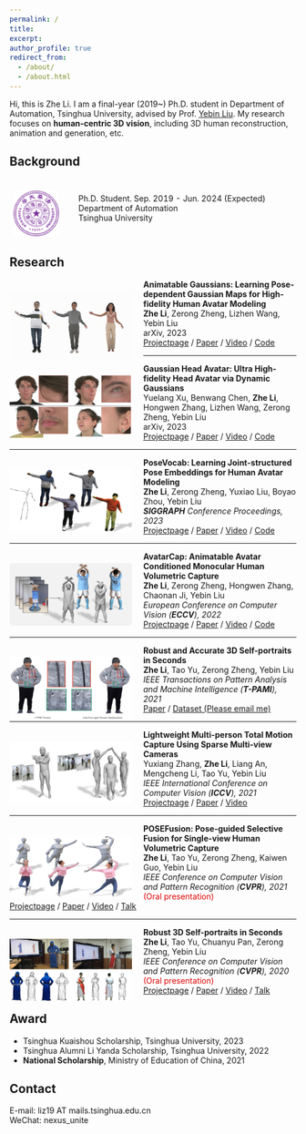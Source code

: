 ```yaml
---
permalink: /
title: 
excerpt: 
author_profile: true
redirect_from: 
  - /about/
  - /about.html
---
```


Hi, this is Zhe Li. I am a final-year (2019~) Ph.D. student in Department of Automation, Tsinghua University, advised by Prof. [Yebin Liu](http://www.liuyebin.com/).
My research focuses on **human-centric 3D vision**, including 3D human reconstruction, animation and generation, etc.


## Background

<div align="left">
<table style="width:100%;border:0px;border-spacing:0px;border-collapse:separate;margin-right:auto;margin-left:auto;">
<tr>
<td>
<img align="left" width="80" height="80" src="../images/tsinghua.png" style="padding-right:20px; padding-top:20px"/> 
</td>
<td>
Ph.D. Student. Sep. 2019 - Jun. 2024 (Expected)<br>Department of Automation<br>Tsinghua University<br>
</td>
</tr>
</table>    
</div>

<!-- <img align="left" width="80" height="80" src="../images/tsinghua.png" style="padding-right:20px; padding-top:20px"/> 

Ph.D. Student. Sep. 2019 - Jun. 2024 (Expected)<br>[Department of Automation](http://www.au.tsinghua.edu.cn/)<br>[Tsinghua University](https://www.tsinghua.edu.cn/en/index.html)<br>

---

<img align="left" width="80" height="80" src="../images/ustc.png" style="padding-right:20px; padding-top:20px"/>

Bachelor of Engineering. Sep. 2015 - Jun. 2019<br>[**Class of the Gifted Young (少年班)**](http://en.scgy.ustc.edu.cn/)<br>[University of Science and Technology of China](http://en.ustc.edu.cn/)<br> -->


## Research

<img align="left" width="215" src="../images/ani_gaussians.gif" style="padding-right:20px; padding-top:20px"/>

<b>Animatable Gaussians: Learning Pose-dependent Gaussian Maps for High-fidelity Human Avatar Modeling</b><br>
<b>Zhe Li</b>, Zerong Zheng, Lizhen Wang, Yebin Liu<br>
arXiv, 2023<br>
[<i class="fas fa-fw fa-globe"></i>Projectpage](https://animatable-gaussians.github.io/) /
[<i class="fas fa-fw fa-file-pdf"></i>Paper](https://arxiv.org/pdf/2311.16096.pdf) /
[<i class="fas fa-fw fa-video"></i>Video](https://www.youtube.com/watch?v=kOmZxD0HxZI) /
[<i class="fab fa-fw fa-github fa-github"></i>Code](https://github.com/lizhe00/AnimatableGaussians)<br>

---

<img align="left" width="215" height="110" src="../images/gaussianhead.jpg" style="padding-right:20px; padding-top:20px"/>

<b>Gaussian Head Avatar: Ultra High-fidelity Head Avatar via Dynamic Gaussians</b><br>
Yuelang Xu, Benwang Chen, <b>Zhe Li</b>, Hongwen Zhang, Lizhen Wang, Zerong Zheng, Yebin Liu<br>
arXiv, 2023<br>
[<i class="fas fa-fw fa-globe"></i>Projectpage](https://yuelangx.github.io/gaussianheadavatar/) /
[<i class="fas fa-fw fa-file-pdf"></i>Paper](https://arxiv.org/abs/2312.03029.pdf) /
[<i class="fas fa-fw fa-video"></i>Video](https://www.youtube.com/watch?v=kvrrI3EoM5g) /
[<i class="fab fa-fw fa-github fa-github"></i>Code](https://github.com/YuelangX/Gaussian-Head-Avatar)<br>

---

<img align="left" width="215" height="110" src="../images/sig23_posevocab.jpg" style="padding-right:20px; padding-top:20px"/>

<b>PoseVocab: Learning Joint-structured Pose Embeddings for Human Avatar Modeling</b><br>
<b>Zhe Li</b>, Zerong Zheng, Yuxiao Liu, Boyao Zhou, Yebin Liu<br>
<i><b>SIGGRAPH</b> Conference Proceedings, 2023</i><br>
[<i class="fas fa-fw fa-globe"></i>Projectpage](https://lizhe00.github.io/projects/posevocab) /
[<i class="fas fa-fw fa-file-pdf"></i>Paper](https://arxiv.org/pdf/2304.13006.pdf) /
[<i class="fas fa-fw fa-video"></i>Video](https://youtu.be/L-kg74A6yNc) /
[<i class="fab fa-fw fa-github fa-github"></i>Code](https://github.com/lizhe00/PoseVocab)<br>

---

<img align="left" width="215" height="110" src="../images/eccv22_avatarcap.jpg" style="padding-right:20px; padding-top:20px"/>

<b>AvatarCap: Animatable Avatar Conditioned Monocular Human Volumetric Capture</b><br>
<b>Zhe Li</b>, Zerong Zheng, Hongwen Zhang, Chaonan Ji, Yebin Liu<br>
<i>European Conference on Computer Vision (<b>ECCV</b>), 2022</i><br>
[<i class="fas fa-fw fa-globe"></i>Projectpage](http://www.liuyebin.com/avatarcap/avatarcap.html) /
[<i class="fas fa-fw fa-file-pdf"></i>Paper](https://arxiv.org/pdf/2207.02031.pdf) /
[<i class="fas fa-fw fa-video"></i>Video](http://www.liuyebin.com/avatarcap/assets/supp_video.mp4) /
[<i class="fab fa-fw fa-github fa-github"></i>Code](https://github.com/lizhe00/AvatarCap)<br>

---

<img align="left" width="215" height="110" src="../images/tpami21_portrait.jpg" style="padding-right:20px; padding-top:20px"/>

<b>Robust and Accurate 3D Self-portraits in Seconds</b><br>
<b>Zhe Li</b>, Tao Yu, Zerong Zheng, Yebin Liu<br>
<i>IEEE Transactions on Pattern Analysis and Machine Intelligence (<b>T-PAMI</b>), 2021</i><br>
[<i class="fas fa-fw fa-file-pdf"></i>Paper](https://ieeexplore.ieee.org/document/9540284/) /
[<i class="fas fa-fw fa-database"></i>Dataset (Please email me)](mailto:liz19@mails.tsinghua.edu.cn)<br>

---

<img align="left" width="215" height="110" src="../images/iccv21_lwtotalcap.jpg" style="padding-right:20px; padding-top:20px"/>

<b>Lightweight Multi-person Total Motion Capture Using Sparse Multi-view Cameras</b><br>
Yuxiang Zhang, <b>Zhe Li</b>, Liang An, Mengcheng Li, Tao Yu, Yebin Liu<br>
<i>IEEE International Conference on Computer Vision (<b>ICCV</b>), 2021</i><br>
[<i class="fas fa-fw fa-globe"></i>Projectpage](http://www.liuyebin.com/lwtotalcap/lwtotalcap.html) /
[<i class="fas fa-fw fa-file-pdf"></i>Paper](https://arxiv.org/pdf/2108.10378.pdf) /
[<i class="fas fa-fw fa-video"></i>Video](http://www.liuyebin.com/lwtotalcap/assets/video.mp4)<br>

---

<img align="left" width="215" height="110" src="../images/cvpr21_posefusion.jpg" style="padding-right:20px; padding-top:20px"/>

<b>POSEFusion: Pose-guided Selective Fusion for Single-view Human Volumetric Capture</b><br>
<b>Zhe Li</b>, Tao Yu, Zerong Zheng, Kaiwen Guo, Yebin Liu<br>
<i>IEEE Conference on Computer Vision and Pattern Recognition (<b>CVPR</b>), 2021</i>  <font color="#dd0000">(Oral presentation)</font><br>
[<i class="fas fa-fw fa-globe"></i>Projectpage](http://www.liuyebin.com/posefusion/posefusion.html) /
[<i class="fas fa-fw fa-file-pdf"></i>Paper](https://arxiv.org/pdf/2103.15331.pdf) /
[<i class="fas fa-fw fa-video"></i>Video](http://www.liuyebin.com/posefusion/assets/supp_video.mp4) /
[<i class="fas fa-fw fa-video"></i>Talk](https://youtu.be/34jrPLkiPrw)<br>

---

<img align="left" width="215" height="110" src="../images/cvpr20_portrait.jpg" style="padding-right:20px; padding-top:20px"/>

<b>Robust 3D Self-portraits in Seconds</b><br>
<b>Zhe Li</b>, Tao Yu, Chuanyu Pan, Zerong Zheng, Yebin Liu<br>
<i>IEEE Conference on Computer Vision and Pattern Recognition (<b>CVPR</b>), 2020</i>  <font color="#dd0000">(Oral presentation)</font><br>
[<i class="fas fa-fw fa-globe"></i>Projectpage](http://www.liuyebin.com/portrait/portrait.html) /
[<i class="fas fa-fw fa-file-pdf"></i>Paper](http://openaccess.thecvf.com/content_CVPR_2020/papers/Li_Robust_3D_Self-Portraits_in_Seconds_CVPR_2020_paper.pdf) /
[<i class="fas fa-fw fa-video"></i>Video](http://www.liuyebin.com/portrait/assets/portrait.mp4) /
[<i class="fas fa-fw fa-video"></i>Talk](https://youtu.be/nx-pzk12hLY)<br>

## Award
+ Tsinghua Kuaishou Scholarship, Tsinghua University, 2023
+ Tsinghua Alumni Li Yanda Scholarship, Tsinghua University, 2022
+ <b>National Scholarship</b>, Ministry of Education of China, 2021

## Contact
E-mail: liz19 AT mails.tsinghua.edu.cn<br>
WeChat: nexus_unite